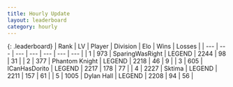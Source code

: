 ```yaml
---
title: Hourly Update
layout: leaderboard
category: hourly
---
```


{: .leaderboard}
| Rank | LV | Player | Division | Elo | Wins | Losses |
| --- | --- | --- | --- | --- | --- | --- |
| <span data-change="0">1</span> | 973 | <span title="ID: 402846">SparingWasRight</span> | LEGEND | <span data-change="0">2244</span> | <span data-change="0">98</span> | <span data-change="0">31</span> |
| <span data-change="1">2</span> | 377 | <span title="ID: 742939">Phantom Knight</span> | LEGEND | <span data-change="0">2218</span> | <span data-change="0">46</span> | <span data-change="0">9</span> |
| <span data-change="1">3</span> | 605 | <span title="ID: 415713">ICanHasDorito</span> | LEGEND | <span data-change="0">2217</span> | <span data-change="0">178</span> | <span data-change="0">77</span> |
| <span data-change="-2">4</span> | 2227 | <span title="ID: 353063">Sktima</span> | LEGEND | <span data-change="-8">2211</span> | <span data-change="2">157</span> | <span data-change="2">61</span> |
| <span data-change="1">5</span> | 1005 | <span title="ID: 174294">Dylan Hall</span> | LEGEND | <span data-change="0">2208</span> | <span data-change="0">94</span> | <span data-change="0">56</span> |
